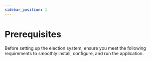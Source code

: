 ```yaml
---
sidebar_position: 1
---
```


# Prerequisites

Before setting up the election system, ensure you meet the following requirements to smoothly install, configure, and run the application.
